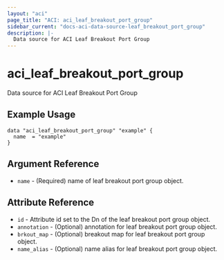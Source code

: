 ```yaml
---
layout: "aci"
page_title: "ACI: aci_leaf_breakout_port_group"
sidebar_current: "docs-aci-data-source-leaf_breakout_port_group"
description: |-
  Data source for ACI Leaf Breakout Port Group
---
```


# aci_leaf_breakout_port_group #
Data source for ACI Leaf Breakout Port Group

## Example Usage ##

```hcl
data "aci_leaf_breakout_port_group" "example" {
  name  = "example"
}
```


## Argument Reference ##
* `name` - (Required) name of leaf breakout port group object.



## Attribute Reference

* `id` - Attribute id set to the Dn of the leaf breakout port group object.
* `annotation` - (Optional) annotation for leaf breakout port group object.
* `brkout_map` - (Optional) breakout map for leaf breakout port group object.
* `name_alias` - (Optional) name alias for leaf breakout port group object.
